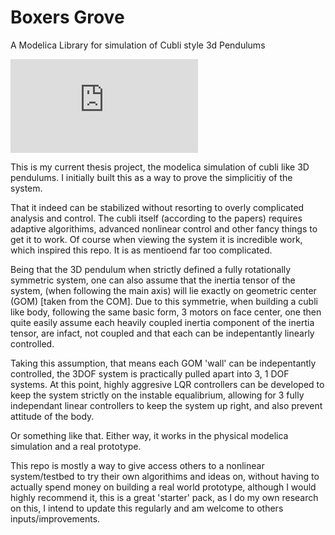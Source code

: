 # Boxers Grove
A Modelica Library for simulation of Cubli style 3d Pendulums


![Image](https://github.com/dr-mrsthemonarch/Boxers_Grove/files/8442542/benture_sim3.pdf)



This is my current thesis project, the modelica simulation of cubli like 3D pendulums. I initially built this as a way to prove the simplicitiy of the system.

That it indeed can be stabilized without resorting to overly complicated analysis and control. The cubli itself (according to the papers) requires 
adaptive algorithims, advanced nonlinear control and other fancy things to get it to work. Of course when viewing the system it is incredible work, which inspired this repo. It is as mentioend far too complicated.

Being that the 3D pendulum when strictly defined a fully rotationally symmetric system, one can also assume that the inertia tensor of the system, (when following the main axis) will lie exactly on geometric center (GOM) [taken from the COM]. Due to this symmetrie, when building a cubli like body, following the same basic form, 3 motors on face center, one then quite easily assume each heavily coupled inertia component of the inertia tensor, are infact, not coupled and that each can be indepentantly linearly controlled. 

Taking this assumption, that means each GOM 'wall' can be indepentantly controlled, the 3DOF system is practically pulled apart into 3, 1 DOF systems. At this point, highly aggresive LQR controllers can be developed to keep the system strictly on the instable equalibrium, allowing for 3 fully independant linear controllers to keep the system up right, and also prevent attitude of the body. 

Or something like that. Either way, it works in the physical modelica simulation and a real prototype. 

This repo is mostly a way to give access others to a nonlinear system/testbed to try their own algorithims and ideas on, without having to actually spend money on building a real world prototype, although I would highly recommend it, this is a great 'starter' pack, as I do my own research on this, I intend to update this regularly and am welcome to others inputs/improvements. 
